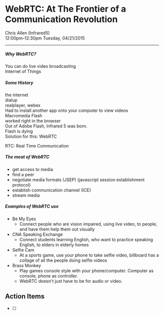 # WebRTC: At The Frontier of a Communication Revolution
Chris Allen (Infrared5)  
12:00pm–12:30pm Tuesday, 04/21/2015  

---

##### Why WebRTC?  
You can do live video broadcasting  
Internet of Things  

##### Some History
the internet  
dialup  
realplayer, webex  
  Had to install another app onto your computer to view videos  
Macromedia Flash  
  worked right in the browser  
Out of Adobe Flash, Infrared 5 was born.  
Flash is dying  
Solution for this: WebRTC  

RTC: Real Time Communication

##### The meat of WebRTC
* get access to media
* find a peer
* negotiate media formats (JSEP) (javascript session establishment protocol)
* establish communication channel (ICE)
* stream media

##### Examples of WebRTC use
* Be My Eyes
    * Connect people who are vision impaired, using live video, to people, and have them help them out visually
* CNA Speaking Exchange
    * Connect students learning English, who want to practice speaking English, to elders in elderly homes
* Selfie Cam
    * At a sports game, use your phone to take selfie video, billboard has a collage of all the people doing selfie videos
* Brass Monkey
    * Play games console style with your phone/computer. Computer as console, phone as controller.
    * WebRTC doesn't just have to be for audio or video.

## Action Items
* [ ]
